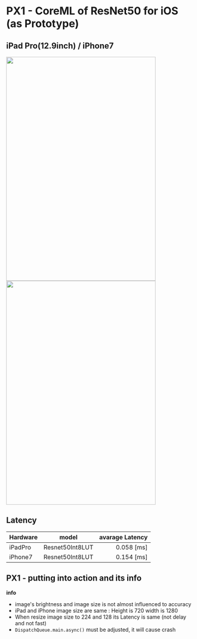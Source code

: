 # PX1 - CoreML of ResNet50 for iOS (as Prototype)


## iPad Pro(12.9inch) / iPhone7

<img src="https://user-images.githubusercontent.com/48679574/200833483-ab335bdf-6451-42e3-a337-f65ad6c5c6b0.gif" width="400" height="600"/><img src="https://user-images.githubusercontent.com/48679574/200834950-8d016e22-9ae3-42a6-9cd1-ee6c8c7967dd.gif" width="400" height="600"/>


## Latency
| Hardware | model | avarage Latency |
| :---         |     :---:      |        ---: |
| iPadPro| Resnet50Int8LUT| 0.058 [ms]|
| iPhone7 | Resnet50Int8LUT| 0.154 [ms]|

## PX1 - putting into action and its info 
<b>info</b>
- image's brightness and image size is not almost influenced to accuracy 
- iPad and iPhone image size are same : Height is 720 width is 1280
- When resize image size to 224 and 128 its Latency is same (not delay and not fast)
- <code>DispatchQueue.main.async()</code> must be adjusted, it will cause crash
